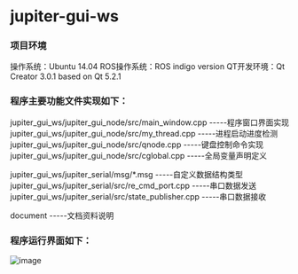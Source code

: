# jupiter-gui-ws

### 项目环境
操作系统：Ubuntu 14.04
ROS操作系统：ROS indigo version
QT开发环境：Qt Creator 3.0.1 based on Qt 5.2.1

### 程序主要功能文件实现如下：
jupiter_gui_ws/jupiter_gui_node/src/main_window.cpp    -----程序窗口界面实现
jupiter_gui_ws/jupiter_gui_node/src/my_thread.cpp      -----进程启动进度检测
jupiter_gui_ws/jupiter_gui_node/src/qnode.cpp          -----键盘控制命令实现
jupiter_gui_ws/jupiter_gui_node/src/cglobal.cpp        -----全局变量声明定义

jupiter_gui_ws/jupiter_serial/msg/*.msg                -----自定义数据结构类型
jupiter_gui_ws/jupiter_serial/src/re_cmd_port.cpp      -----串口数据发送
jupiter_gui_ws/jupiter_serial/src/state_publisher.cpp  -----串口数据接收

document                                               -----文档资料说明
 
### 程序运行界面如下：  
![image](https://github.com/TinyAurora/jupiter-gui-ws/blob/master/document/Jupiter%20GUI.jpg)

